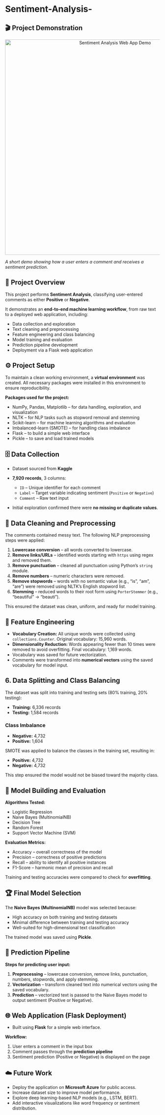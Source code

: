 # Sentiment-Analysis-

## 🎬 Project Demonstration

<p align="center">
  <img src="your_demo_video_or_gif_link_here" alt="Sentiment Analysis Web App Demo" width="700">
</p>

*A short demo showing how a user enters a comment and receives a sentiment prediction.*
## 📖 Project Overview

This project performs **Sentiment Analysis**, classifying user-entered comments as either **Positive** or **Negative**.  

It demonstrates an **end-to-end machine learning workflow**, from raw text to a deployed web application, including:
- Data collection and exploration
- Text cleaning and preprocessing
- Feature engineering and class balancing
- Model training and evaluation
- Prediction pipeline development
- Deployment via a Flask web application
## ⚙️ Project Setup

To maintain a clean working environment, a **virtual environment** was created. All necessary packages were installed in this environment to ensure reproducibility.

**Packages used for the project:**
- NumPy, Pandas, Matplotlib – for data handling, exploration, and visualization  
- NLTK – for NLP tasks such as stopword removal and stemming  
- Scikit-learn – for machine learning algorithms and evaluation  
- Imbalanced-learn (SMOTE) – for handling class imbalance  
- Flask – to build a simple web interface  
- Pickle – to save and load trained models
## 🗄️ Data Collection

- Dataset sourced from **Kaggle**  
- **7,920 records**, 3 columns:
  - `ID` – Unique identifier for each comment  
  - `Label` – Target variable indicating sentiment (`Positive` or `Negative`)  
  - `Comment` – Raw text input  

- Initial exploration confirmed there were **no missing or duplicate values**.
## 🧹 Data Cleaning and Preprocessing

The comments contained messy text. The following NLP preprocessing steps were applied:

1. **Lowercase conversion** – all words converted to lowercase.  
2. **Remove links/URLs** – identified words starting with `https` using regex and removed them.  
3. **Remove punctuation** – cleaned all punctuation using Python’s `string` module.  
4. **Remove numbers** – numeric characters were removed.  
5. **Remove stopwords** – words with no semantic value (e.g., “is”, “am”, “are”) were removed using NLTK’s English stopword list.  
6. **Stemming** – reduced words to their root form using `PorterStemmer` (e.g., “beautiful” → “beauti”).

This ensured the dataset was clean, uniform, and ready for model training.
## 🧠 Feature Engineering

- **Vocabulary Creation:** All unique words were collected using `collections.Counter`. Original vocabulary: 15,960 words.  
- **Dimensionality Reduction:** Words appearing fewer than 10 times were removed to avoid overfitting. Final vocabulary: 1,169 words.  
- Vocabulary was saved for future vectorization.  
- Comments were transformed into **numerical vectors** using the saved vocabulary for model input.
  
## 6. Data Splitting and Class Balancing

The dataset was split into training and testing sets (80% training, 20% testing):

- **Training:** 6,336 records
- **Testing:** 1,584 records

### Class Imbalance

- **Negative:** 4,732  
- **Positive:** 1,604  

SMOTE was applied to balance the classes in the training set, resulting in:

- **Positive:** 4,732  
- **Negative:** 4,732  

This step ensured the model would not be biased toward the majority class.


## 🤖 Model Building and Evaluation

**Algorithms Tested:**  
- Logistic Regression  
- Naive Bayes (MultinomialNB)  
- Decision Tree  
- Random Forest  
- Support Vector Machine (SVM)  

**Evaluation Metrics:**  
- Accuracy – overall correctness of the model  
- Precision – correctness of positive predictions  
- Recall – ability to identify all positive instances  
- F1-Score – harmonic mean of precision and recall  

Training and testing accuracies were compared to check for **overfitting**.

## 🏆 Final Model Selection

The **Naive Bayes (MultinomialNB)** model was selected because:  
- High accuracy on both training and testing datasets  
- Minimal difference between training and testing accuracy  
- Well-suited for high-dimensional text classification

The trained model was saved using **Pickle**.
## 🧩 Prediction Pipeline

**Steps for predicting user input:**
1. **Preprocessing** – lowercase conversion, remove links, punctuation, numbers, stopwords, and apply stemming.  
2. **Vectorization** – transform cleaned text into numerical vectors using the saved vocabulary.  
3. **Prediction** – vectorized text is passed to the Naive Bayes model to output sentiment (Positive or Negative).
## 🌐 Web Application (Flask Deployment)

- Built using **Flask** for a simple web interface.  

**Workflow:**  
1. User enters a comment in the input box  
2. Comment passes through the **prediction pipeline**  
3. Sentiment prediction (Positive or Negative) is displayed on the page  


## ☁️ Future Work

- Deploy the application on **Microsoft Azure** for public access.  
- Increase dataset size to improve model performance.  
- Explore deep learning-based NLP models (e.g., LSTM, BERT).  
- Add interactive visualizations like word frequency or sentiment distribution.

